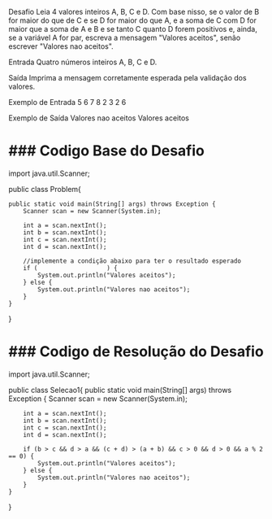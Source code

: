 Desafio
Leia 4 valores inteiros A, B, C e D. Com base nisso, se o valor de B for maior do que de C e se D for maior do que A, e a soma de C com D for maior que a soma de A e B e se tanto C quanto D forem positivos e, ainda, se a variável A for par, escreva a mensagem "Valores aceitos", senão escrever "Valores nao aceitos".

Entrada
Quatro números inteiros A, B, C e D.

Saída
Imprima a mensagem corretamente esperada pela validação dos valores.

Exemplo de Entrada
5 6 7 8
2 3 2 6

Exemplo de Saída
Valores nao aceitos
Valores aceitos


# ### Codigo Base do Desafio ### 

import java.util.Scanner;

public class Problem{

	public static void main(String[] args) throws Exception {
		Scanner scan = new Scanner(System.in);
		
		int a = scan.nextInt();
		int b = scan.nextInt();
		int c = scan.nextInt();
		int d = scan.nextInt();

		//implemente a condição abaixo para ter o resultado esperado
		if (                   ) {
			System.out.println("Valores aceitos");
		} else {
			System.out.println("Valores nao aceitos");
		}
	}
}

# ###############################

# ### Codigo de Resolução do Desafio ### 

import java.util.Scanner;

public class Selecao1{
	public static void main(String[] args) throws Exception {
		Scanner scan = new Scanner(System.in);
		
		int a = scan.nextInt();
		int b = scan.nextInt();
		int c = scan.nextInt();
		int d = scan.nextInt();

		if (b > c && d > a && (c + d) > (a + b) && c > 0 && d > 0 && a % 2 == 0) {
			System.out.println("Valores aceitos");
		} else {
			System.out.println("Valores nao aceitos");
		}
	}
}

# ###############################